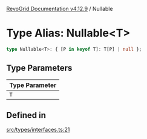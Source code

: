 [RevoGrid Documentation v4.12.9](README.md) / Nullable

# Type Alias: Nullable\<T\>

```ts
type Nullable<T>: { [P in keyof T]: T[P] | null };
```

## Type Parameters

| Type Parameter |
| ------ |
| `T` |

## Defined in

[src/types/interfaces.ts:21](https://github.com/revolist/revogrid/blob/5b626b1ece93ea60f82047d059b8a2635455feb4/src/types/interfaces.ts#L21)
